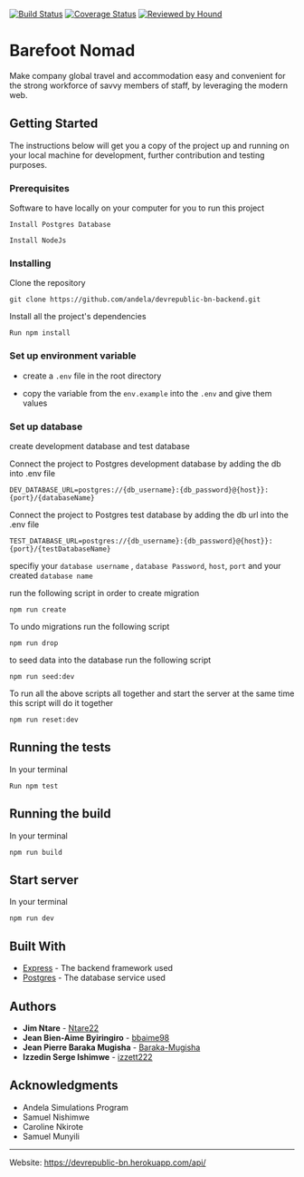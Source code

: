 [![Build Status](https://travis-ci.org/andela/devrepublic-bn-backend.svg?branch=develop)](https://travis-ci.org/andela/devrepublic-bn-backend)
[![Coverage Status](https://coveralls.io/repos/github/andela/devrepublic-bn-backend/badge.svg?branch=develop)](https://coveralls.io/github/andela/devrepublic-bn-backend?branch=develop)
[![Reviewed by Hound](https://img.shields.io/badge/Reviewed_by-Hound-a873d1.svg)](https://houndci.com)

# Barefoot Nomad

Make company global travel and accommodation easy and convenient for the strong workforce of savvy members of staff, by leveraging the modern web.


## Getting Started

The instructions below will get you a copy of the project up and running on your local machine for development, further contribution and testing purposes. 

### Prerequisites

Software to have locally on your computer for you to run this project

```
Install Postgres Database
```
```
Install NodeJs
```


### Installing

Clone the repository

```
git clone https://github.com/andela/devrepublic-bn-backend.git
```

Install all the project's dependencies

```
Run npm install
```
### Set up environment variable

- create a `.env` file in the root directory

- copy the variable from the `env.example` into the `.env` and give them values

### Set up database

create development database and test database

Connect the project to Postgres development database by adding the db into .env file

`DEV_DATABASE_URL=postgres://{db_username}:{db_password}@{host}}:{port}/{databaseName}`

Connect the project to Postgres test database by adding the db url into the .env file

`TEST_DATABASE_URL=postgres://{db_username}:{db_password}@{host}}:{port}/{testDatabaseName}`

specifiy your `database username` , `database Password`, `host`, `port` and your created `database name`

run the following script in order to create migration

```
npm run create
```
To undo migrations run the following script

```
npm run drop
```
to seed data into the database run the following script

```
npm run seed:dev
```

To run all the above scripts all together and start the server at the same time
this script will do it together

```
npm run reset:dev
```
## Running the tests
In your terminal
```
Run npm test
```
## Running the build
In your terminal
```
npm run build
```
## Start server
In your terminal
```
npm run dev
```
## Built With

* [Express](https://expressjs.com/) - The backend framework used
* [Postgres](https://www.postgresql.org/) - The database service used

## Authors

* **Jim Ntare** - [Ntare22](https://github.com/Ntare22)
* **Jean Bien-Aime Byiringiro** - [bbaime98](https://github.com/bbaime98)
* **Jean Pierre Baraka Mugisha** - [Baraka-Mugisha](https://github.com/Baraka-Mugisha)
* **Izzedin Serge Ishimwe** - [izzett222](https://github.com/izzett222)

## Acknowledgments

* Andela Simulations Program
* Samuel Nishimwe
* Caroline Nkirote
* Samuel Munyili

---
Website: https://devrepublic-bn.herokuapp.com/api/

